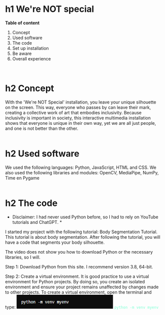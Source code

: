 # h1 We're NOT special </br>
**Table of content**

1. Concept
2. Used software
3. The code
4. Set up installation
5. Be aware
6. Overall experience
</br> 

# h2 Concept
With the 'We're NOT Special' installation, you leave your unique silhouette on the screen. This way, everyone who passes by can leave their mark, creating a collective work of art that embodies inclusivity. Because inclusivity is important in society, this interactive multimedia installation shows that everyone is unique in their own way, yet we are all just people, and one is not better than the other. </br> </br>

# h2 Used software
We used the following languages: Python, JavaScript, HTML and CSS. 
We also used the following libraries and modules: OpenCV, MediaPipe, NumPy, Time en Pygame </br> </br>

# h2 The code
* Disclaimer: I had never used Python before, so I had to rely on YouTube tutorials and ChatGPT. *

I started my project with the following tutorial: Body Segmentation Tutorial. This tutorial is about body segmentation. After following the tutorial, you will have a code that segments your body silhouette.

The video does not show you how to download Python or the necessary libraries, so I will.

Step 1: Download Python from this site. I recommend version 3.8, 64-bit.

Step 2: Create a virtual environment. It is good practice to use a virtual environment for Python projects. By doing so, you create an isolated environment and ensure your project remains unaffected by changes made to other projects. To create a virtual environment, open the terminal and type:
![piece of code: python -m](/public/myenv.png)
<code style="color : aquamarine">python -m venv myenv</code>